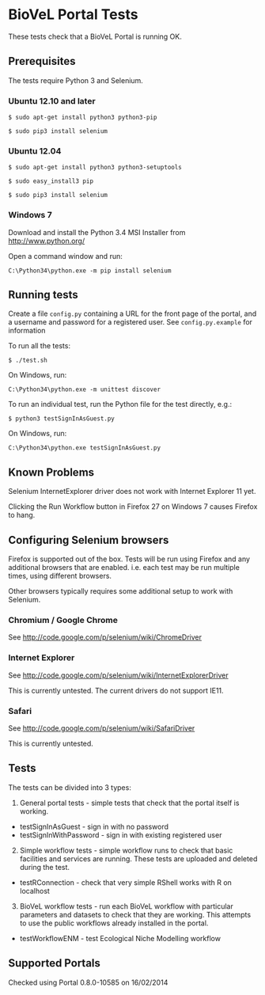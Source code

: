 # BioVeL Portal Tests

These tests check that a BioVeL Portal is running OK.

## Prerequisites

The tests require Python 3 and Selenium.

### Ubuntu 12.10 and later

```
$ sudo apt-get install python3 python3-pip

$ sudo pip3 install selenium
```

### Ubuntu 12.04

```
$ sudo apt-get install python3 python3-setuptools

$ sudo easy_install3 pip

$ sudo pip3 install selenium
```

### Windows 7

Download and install the Python 3.4 MSI Installer from http://www.python.org/

Open a command window and run:
```
C:\Python34\python.exe -m pip install selenium
```

## Running tests

Create a file `config.py` containing a URL for the front page of the portal,
and a username and password for a registered user.  See `config.py.example`
for information

To run all the tests:
```
$ ./test.sh
```

On Windows, run:
```
C:\Python34\python.exe -m unittest discover
```

To run an individual test, run the Python file for the test directly, e.g.:
```
$ python3 testSignInAsGuest.py
```

On Windows, run:
```
C:\Python34\python.exe testSignInAsGuest.py
```

## Known Problems

Selenium InternetExplorer driver does not work with Internet Explorer 11 yet.

Clicking the Run Workflow button in Firefox 27 on Windows 7 causes Firefox to hang.


## Configuring Selenium browsers

Firefox is supported out of the box. Tests will be run using Firefox and any
additional browsers that are enabled. i.e. each test may be run multiple times,
using different browsers.

Other browsers typically requires some additional setup to work with Selenium.

### Chromium / Google Chrome

See http://code.google.com/p/selenium/wiki/ChromeDriver

### Internet Explorer

See http://code.google.com/p/selenium/wiki/InternetExplorerDriver

This is currently untested.  The current drivers do not support IE11.

### Safari

See http://code.google.com/p/selenium/wiki/SafariDriver

This is currently untested.

## Tests

The tests can be divided into 3 types:

1. General portal tests - simple tests that check that the portal itself is 
working.
  * testSignInAsGuest - sign in with no password
  * testSignInWithPassword - sign in with existing registered user

2. Simple workflow tests - simple workflow runs to check that basic facilities
and services are running.  These tests are uploaded and deleted during the test.
  * testRConnection - check that very simple RShell works with R on localhost

3. BioVeL workflow tests - run each BioVeL workflow with particular parameters
and datasets to check that they are working. This attempts to use the public
workflows already installed in the portal.
  * testWorkflowENM - test Ecological Niche Modelling workflow

## Supported Portals

Checked using Portal 0.8.0-10585 on 16/02/2014

